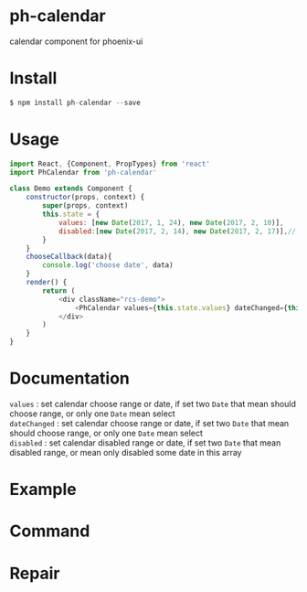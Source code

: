 # ph-calendar
calendar component for phoenix-ui

# Install
```javascript
$ npm install ph-calendar --save 
```
# Usage

```javascript
import React, {Component, PropTypes} from 'react'
import PhCalendar from 'ph-calendar'

class Demo extends Component {
    constructor(props, context) {
        super(props, context)
        this.state = {
            values: [new Date(2017, 1, 24), new Date(2017, 2, 10)],
            disabled:[new Date(2017, 2, 14), new Date(2017, 2, 17)],// start end 包括
        }
    }
    chooseCallback(data){
        console.log('choose date', data)
    }
    render() {
        return (
            <div className="rcs-demo">
                <PhCalendar values={this.state.values} dateChanged={this.chooseCallback} disabled={this.state.disabled}/>
            </div>
        )
    }
}
```

# Documentation
`values` <Array>: set calendar choose range or date, if set two `Date` that mean should choose range, or only one `Date` mean select     
`dateChanged` <Function>: set calendar choose range or date, if set two `Date` that mean should choose range, or only one `Date` mean select     
`disabled` <Array>: set calendar disabled range or date, if set two `Date` that mean disabled range, or mean only disabled some date in this array    

# Example


# Command

# Repair